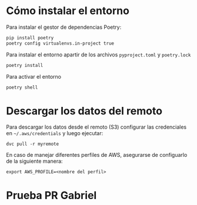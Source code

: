 
# Cómo instalar el entorno

Para instalar el gestor de dependencias Poetry:
```bash
pip install poetry
poetry config virtualenvs.in-project true
```

Para instalar el entorno apartir de los archivos `pyproject.toml` y `poetry.lock`
```bash
poetry install
```

Para activar el entorno
```bash
poetry shell
```

# Descargar los datos del remoto

Para descargar los datos desde el remoto (S3) configurar las credenciales en `~/.aws/credentials` y luego ejecutar:
```
dvc pull -r myremote
```
En caso de manejar diferentes perfiles de AWS, asegurarse de configuarlo de la siguiente manera:
```
export AWS_PROFILE=<nombre del perfil>
```

# Prueba PR Gabriel
